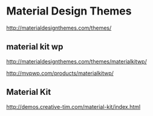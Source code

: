 # Material Design Themes  

http://materialdesignthemes.com/themes/  


## material kit wp  

http://materialdesignthemes.com/themes/materialkitwp/  

http://mvpwp.com/products/materialkitwp/  




## Material Kit  
http://demos.creative-tim.com/material-kit/index.html  




